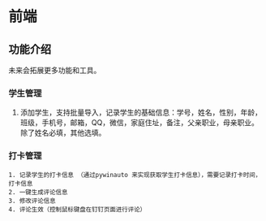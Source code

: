 # 前端

## 功能介绍
未来会拓展更多功能和工具。

###  学生管理
   1. 添加学生，支持批量导入，记录学生的基础信息：学号，姓名，性别，年龄，班级，手机号，邮箱，QQ，微信，家庭住址，备注，父亲职业，母亲职业。除了姓名必填，其他选填。
### 打卡管理
    1. 记录学生的打卡信息 （通过pywinauto 来实现获取学生打卡信息），需要记录打卡时间，打卡信息
    2. 一键生成评论信息
    3. 修改评论信息
    4. 评论生效（控制鼠标键盘在钉钉页面进行评论）
